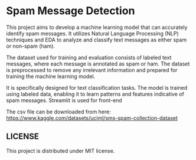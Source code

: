 # Spam Message Detection
This project aims to develop a machine learning model that can accurately identify spam messages. It utilizes Natural Language Processing (NLP) techniques and EDA to analyze and classify text messages as either spam or non-spam (ham).

The dataset used for training and evaluation consists of labeled text messages, where each message is annotated as spam or ham. The dataset is preprocessed to remove any irrelevant information and prepared for training the machine learning model.

It is specifically designed for text classification tasks. The model is trained using labeled data, enabling it to learn patterns and features indicative of spam messages. Streamlit is used for front-end


The csv file can be downloaded from here: https://www.kaggle.com/datasets/uciml/sms-spam-collection-dataset


## LICENSE

This project is distributed under MIT license.
